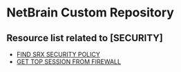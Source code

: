 # NetBrain Custom Repository

## Resource list related to [SECURITY]


* [FIND SRX SECURITY POLICY](find%20srx%20security%20policy/)
* [GET TOP SESSION FROM FIREWALL](get%20top%20session%20from%20firewall/)
